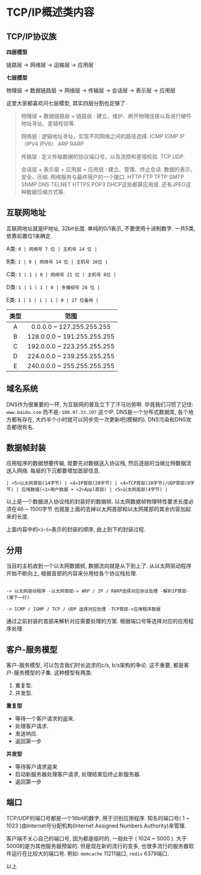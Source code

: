 # TCP/IP概述类内容

## TCP/IP协议族

**四层模型**

链路层 -> 网络层 -> 运输层 -> 应用层

**七层模型**

物理层 -> 数据链路层 -> 网络层 -> 传输层 -> 会话层 -> 表示层 -> 应用层

这里大家都喜欢问七层模型, 其实四层分割也足够了.

> 物理层 + 数据链路层 = 链路层 : 建立、维护、断开物理连接以及进行硬件地址寻址、差错校验等.
>
> 网络层 : 逻辑地址寻址，实现不同网络之间的路径选择. ICMP IGMP IP（IPV4 IPV6） ARP RARP
>
> 传输层 : 定义传输数据的协议端口号，以及流控和差错校验. TCP UDP.
>
> 会话层 + 表示层 + 应用层 = 应用层 : 建立、管理、终止会话. 数据的表示、安全、压缩. 网络服务与最终用户的一个接口. HTTP FTP TFTP SMTP SNMP DNS TELNET HTTPS POP3 DHCP这些都算应用层. 还有JPEG这种数据压缩方式等.

## 互联网地址

互联网地址就是IP地址, 32bit长度. 单纯的0/1表示, 不要使用十进制数字. 一共5类, 依靠前置位1来确定.

A类: `0 | 网络号 7 位 | 主机号 24 位 |`  

B类: `1 | 0 | 网络号 14 位 | 主机号 16位 |`  

C类: `1 | 1 | 0 | 网络号 21 位 | 主机号 8位 |`  

D类: `1 | 1 | 1 | 0 | 多播组号 28 位 |`  

E类: `1 | 1 | 1 | 1 | 0 | 27 位备用 |`  

| 类型 | 范围 |
|:--:|:---:|
| A | 0.0.0.0 ~ 127.255.255.255 |
| B | 128.0.0.0 ~ 191.255.255.255 |
| C | 192.0.0.0 ~ 223.255.255.255 |
| D | 224.0.0.0 ~ 239.255.255.255 |
| E | 240.0.0.0 ~ 255.255.255.255 |


## 域名系统

DNS作为很重要的一环, 为互联网的普及立下了汗马功劳啊. 毕竟我们习惯了记住: `www.baidu.com` 而不是: `180.97.33.107` 这个IP. DNS是一个分布式数据库, 各个地方都有存在, 大约半个小时就可以同步完一次更新吧(模糊的). DNS污染和DNS攻击都很有名.

## 数据帧封装

应用程序的数据想要传输, 就要先对数据送入协议栈, 然后逐层的当做比特数据流送入网络. 每层的下沉都要增加首部信息. 

```
| <5>以太网首部(14字节) | <4>IP首部(20字节) | <4>TCP首部(20字节)/UDP首部(8字节) | 应用数据(<1>用户数据 + <2>Appl首部) | <5>以太网尾部(4字节) | 
```

以上是一个数据进入协议栈的封装好的数据帧. 以太网数据帧物理特性要求长度必须在46 ~ 1500字节 也就是上面的去掉以太网首部和以太网尾部的其余内容加起来的长度.

上面内容中的`<1~5>`表示的封装的顺序, 由上到下的封装过程.

## 分用

当目的主机收到一个以太网数据帧, 数据流向就是从下到上了. 从以太网驱动程序开始不断向上, 根据首部的内容来分用给各个协议栈处理.

```

-> 以太网驱动程序 -以太网首部-> ARP / IP / RARP选择对应协议处理 -解析IP首部-(接下一行)

-> ICMP / IGMP / TCP / UDP 选择对应处理 -TCP首部->应用程序数据

```

通过之前封装的首部来解析对应需要处理的方案. 根据端口号等选择对应的应用程序处理.

## 客户-服务模型

客户-服务模型, 可以包含我们时长追求的c/s, b/s架构的争论. 这不重要, 都是客户-服务模型的子集. 这种模型有两类:

1. 重复型.
2. 并发型.

**重复型**

- 等待一个客户请求的盗来.
- 处理客户请求.
- 发送响应.
- 返回第一步

**并发型**

- 等待客户请求盗来
- 启动新服务器处理客户请求, 处理结束后终止新服务器.
- 返回第一步

## 端口

TCP/UDP的端口号都是一个16bit的数字, 用于识别应用程序. 知名的端口号( 1 ~ 1023 )由Internet号分配机构(Internet Assigned Numbers Authority)来管理.

客户端不关心自己的端口号, 因为都是临时的. 一般处于 ( 1024 ~ 5000 ). 大于5000的是为其他服务器预留的. 但是现在新的流行的变多, 也很多流行的服务器软件运行在比较大的端口号. 例如: `memcache` 11211端口, `redis` 6379端口.


以上
